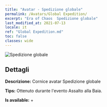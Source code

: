 ```yaml
---
title: "Avatar - Spedizione globale"
permalink: /Avatars/Global Expedition/
excerpt: "Era of Chaos  Spedizione globale"
last_modified_at: 2021-07-13
locale: it
ref: "Global Expedition.md"
toc: false
classes: wide
---
```

 ![Spedizione globale](/images/a/avatarFrame_201.png)

## Dettagli

 **Descrizione:** Cornice avatar Spedizione globale 

 **Tips:** Ottenuto durante l'evento Assalto alla Baia. 

 **Is available:**  + 

